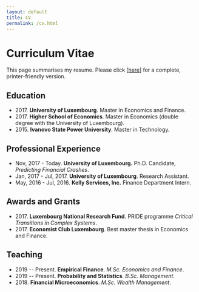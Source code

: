 ```yaml
---
layout: default
title: CV
permalink: /cv.html
---
```


# Curriculum Vitae

This page summarises my resume. Please click [[here][my_cv]] for a complete, printer-friendly version.

## Education

- 2017.&nbsp;**University of Luxembourg**. Master in Economics and Finance.
- 2017.&nbsp;**Higher School of Economics**. Master in Economics (double degree with the University of Luxembourg).
- 2015.&nbsp;**Ivanovo State Power University**. Master in Technology.

## Professional Experience

- Nov, 2017 - Today. **University of Luxembourg.** Ph.D. Candidate, _Predicting Financial Crashes_.
- Jan, 2017 - Jul, 2017. **University of Luxembourg**. Research Assistant.
- May, 2016 - Jul, 2016. **Kelly Services, Inc.** Finance Department Intern.

## Awards and Grants

- 2017.&nbsp;**Luxembourg National Research Fund**. PRIDE programme _Critical Transitions in Complex Systems_.
- 2017.&nbsp;**Economist Club Luxembourg**. Best master thesis in Economics and Finance.

## Teaching

- 2019 -- Present. **Empirical Finance**. *M.Sc. Economics and Finance*.
- 2019 -- Present. **Probability and Statistics**. *B.Sc. Management*.
- 2018.&nbsp;**Financial Microeconomics**. *M.Sc. Wealth Management*.

[my_cv]: /docs/academic_CV.pdf
